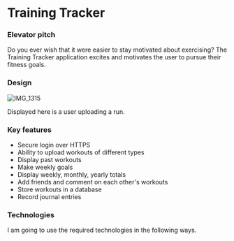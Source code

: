 # Training Tracker
### Elevator pitch
Do you ever wish that it were easier to stay motivated about exercising? The Training Tracker application excites and motivates the user to pursue their fitness goals. 

### Design
![IMG_1315](https://github.com/zacherikson/training-tracker/assets/100091786/8c4b82c2-42cc-4834-80e2-cedd5f3a449a)

Displayed here is a user uploading a run.

### Key features
- Secure login over HTTPS
- Ability to upload workouts of different types
- Display past workouts
- Make weekly goals
- Display weekly, monthly, yearly totals
- Add friends and comment on each other's workouts
- Store workouts in a database
- Record journal entries

### Technologies
I am going to use the required technologies in the following ways.
